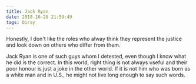 ```yaml
---
title: Jack Ryan
date: 2018-10-20 21:59:49
tags: Diray
---
```


Honestly, I don't like the roles who alway think they represent the justice and look down on others who differ from them. 

Jack Ryan is one of such guys whom I detested, even though I know what he did is the correct. In this world, right thing is not always useful and their poor honour is just a joke in the other world. If it is not him who was born as a white man and in U.S., he might not live long enough to say such words.

